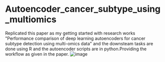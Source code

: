 # Autoencoder_cancer_subtype_using_multiomics
Replicated this paper as my getting started with research works "Performance comparison of deep learning autoencoders for cancer subtype detection using multi-omics data" and the downsteam tasks are done using R and the autoencoder scripts are in python.Providing the workflow as given in the paper.
![image](https://github.com/pratyusha-code/MultiOmics/assets/62498910/4d548dc3-998e-4150-93f1-3df33fc87144)

